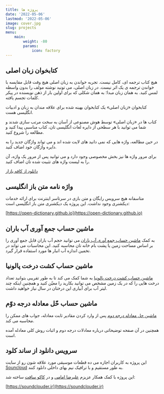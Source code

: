 ```yaml
---
title: پروژه ها
date: '2022-05-06'
lastmod: '2022-05-06'
image: cover.jpg
slug: projects
menu:
    main: 
        weight: -80
        params:
            icon: factory
---
```

## کتابخوان زبان اصلی

هیچ کتاب ترجمه ای، کامل نیست. تجربه خواندن به زبان اصلی هیچ وقت قابل مقایسه با خواندن ترجمه ی یک اثر نیست. در زبان اصلی، می تونید نوشته مولف را بدون واسطه لمس کنید. به همان زبان مبدا؛ به همان شکلی که برای اولین بار از ذهن نویسنده در پیکر کلمات تجسم یافته.

کتابخوان «زبان اصلی» یک کتابخوان بهینه شده برای علاقه مندان به زبان و ادبیات انگلیسی هست.

کتاب ها در «زبان اصلی» توسط هوش مصنوعی از آسان به سخت مرتب سازی شدند و شما می توانید با هر سطحی از دایره لغات انگلیسی تان، کتاب مناسبی پیدا کنید و مطالعه را شروع کنید.

در حین مطالعه، واژه هایی که نمی دانید های لایت شده اند و می تواند واژگان جدید را به دایره واژگان خود اضاف کنید.

برای مرور واژه ها نیز بخش مخصوصی وجود دارد و می توانید پس از مرور یک واژه، آن را به لیست واژه های تثبیت شده تان اضاف کنید.

[دانلود از کافه بازار](https://cafebazaar.ir/app/com.zaban.asly.reader)

## واژه نامه متن باز انگلیسی

متاسفانه هیچ سرویس رایگان و متن بازی در سرتاسر اینترنت برای ارائه خدمات دیکشنری وجود نداشت. این پروژه یک دیکشنری متن باز انگلیسی است:

[https://open-dictionary.github.io](https://open-dictionary.github.io)

## ماشین حساب جمع آوری آب باران

به کمک [ماشین حساب جمع آوری آب باران](/p/rainwater-collection-calculator/) می توانید حجم آب باران قابل جمع آوری را بر اساس مساحت زمین یا پشت بام خانه تان محاسبه کنید. این محاسبات می تواند در تخمین اندازه آب انبار ها مورد استفاده قرار گیرد.

## ماشین حساب کشت درخت پالونیا

[ماشین حساب کشت درخت پالونیا](/p/paulownia-planting-calculator/) به شما کمک می کند تا به طور تقریبی بتوانید تعداد درخت هایی را که در یک زمین مشخص می توانید بکارید را معیّن کنید و همچنین اینکه چند لیتر آب برای آبیاری این درختان در سال نیاز خواهید داشت.

## ماشین حساب حّل معادله درجه دوّم

[ماشین حل معادله درجه دوم](/p/حلّ-معادله-ریاضی-درجه-دوم/) پس از وارد کردن مقادیر ثابت معادله، جواب های ممکن را محاسبه می کند.

همچنین در آن صفحه توضیحاتی درباره معادلات درجه دوم و اثبات  روش کلی معادله آمده است.

## سرویس دانلود از ساند کلود

این پروژه به کاربران اجازه می ده قطعات موسیقی مورد علاقه شون رو از سایت [Souncloud](https://soundcloud.com) به طور مستقیم و با ترافیک نیم بهای داخلی دانلود کنند.

این پروژه با کمک همکار عزیزم [علیرضا امامی](https://github.com/alireza-emami) و در [کاکو سافت](https://github.com/kako-soft) ساخته شد:

[https://soundclouder.ir](https://soundclouder.ir)

